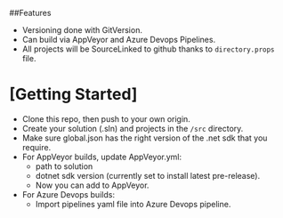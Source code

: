 ##Features
- Versioning done with GitVersion.
- Can build via AppVeyor and Azure Devops Pipelines.
- All projects will be SourceLinked to github thanks to `directory.props` file.

# [Getting Started]
- Clone this repo, then push to your own origin.
- Create your solution (.sln) and projects in the `/src` directory.
- Make sure global.json has the right version of the .net sdk that you require.
- For AppVeyor builds, update AppVeyor.yml:
    - path to solution
    - dotnet sdk version (currently set to install latest pre-release).
    - Now you can add to AppVeyor.
- For Azure Devops builds:
    - Import pipelines yaml file into Azure Devops pipeline.  
